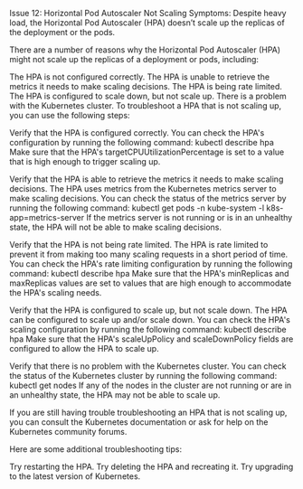 Issue 12: Horizontal Pod Autoscaler Not Scaling
Symptoms: Despite heavy load, the Horizontal Pod Autoscaler (HPA) doesn’t scale up the replicas of the deployment or the pods.



There are a number of reasons why the Horizontal Pod Autoscaler (HPA) might not scale up the replicas of a deployment or pods, including:

The HPA is not configured correctly.
The HPA is unable to retrieve the metrics it needs to make scaling decisions.
The HPA is being rate limited.
The HPA is configured to scale down, but not scale up.
There is a problem with the Kubernetes cluster.
To troubleshoot a HPA that is not scaling up, you can use the following steps:

Verify that the HPA is configured correctly. You can check the HPA's configuration by running the following command:
kubectl describe hpa <hpa-name>
Make sure that the HPA's targetCPUUtilizationPercentage is set to a value that is high enough to trigger scaling up.

Verify that the HPA is able to retrieve the metrics it needs to make scaling decisions. The HPA uses metrics from the Kubernetes metrics server to make scaling decisions. You can check the status of the metrics server by running the following command:
kubectl get pods -n kube-system -l k8s-app=metrics-server
If the metrics server is not running or is in an unhealthy state, the HPA will not be able to make scaling decisions.

Verify that the HPA is not being rate limited. The HPA is rate limited to prevent it from making too many scaling requests in a short period of time. You can check the HPA's rate limiting configuration by running the following command:
kubectl describe hpa <hpa-name>
Make sure that the HPA's minReplicas and maxReplicas values are set to values that are high enough to accommodate the HPA's scaling needs.

Verify that the HPA is configured to scale up, but not scale down. The HPA can be configured to scale up and/or scale down. You can check the HPA's scaling configuration by running the following command:
kubectl describe hpa <hpa-name>
Make sure that the HPA's scaleUpPolicy and scaleDownPolicy fields are configured to allow the HPA to scale up.

Verify that there is no problem with the Kubernetes cluster. You can check the status of the Kubernetes cluster by running the following command:
kubectl get nodes
If any of the nodes in the cluster are not running or are in an unhealthy state, the HPA may not be able to scale up.

If you are still having trouble troubleshooting an HPA that is not scaling up, you can consult the Kubernetes documentation or ask for help on the Kubernetes community forums.

Here are some additional troubleshooting tips:

Try restarting the HPA.
Try deleting the HPA and recreating it.
Try upgrading to the latest version of Kubernetes.